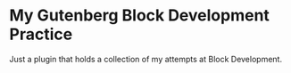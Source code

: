 # My Gutenberg Block Development Practice

Just a plugin that holds a collection of my attempts at Block Development.